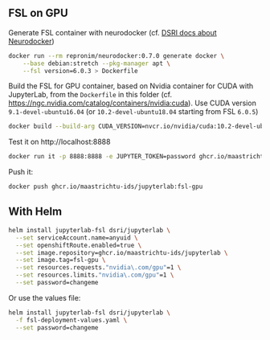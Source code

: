## FSL on GPU

Generate FSL container with neurodocker (cf. [DSRI docs about Neurodocker](https://maastrichtu-ids.github.io/dsri-documentation/docs/neuroscience)) 

```bash
docker run --rm repronim/neurodocker:0.7.0 generate docker \
    --base debian:stretch --pkg-manager apt \
    --fsl version=6.0.3 > Dockerfile
```

Build the FSL for GPU container, based on Nvidia container for CUDA with JupyterLab, from the `Dockerfile` in this folder (cf. https://ngc.nvidia.com/catalog/containers/nvidia:cuda). Use CUDA version `9.1-devel-ubuntu16.04` (or `10.2-devel-ubuntu18.04` starting from FSL `6.0.5`)

```bash
docker build --build-arg CUDA_VERSION=nvcr.io/nvidia/cuda:10.2-devel-ubuntu18.04 -t ghcr.io/maastrichtu-ids/jupyterlab:fsl-gpu .
```

Test it on http://localhost:8888

```bash
docker run it -p 8888:8888 -e JUPYTER_TOKEN=password ghcr.io/maastrichtu-ids/jupyterlab:fsl-gpu
```

Push it:

```bash
docker push ghcr.io/maastrichtu-ids/jupyterlab:fsl-gpu
```

## With Helm

```bash
helm install jupyterlab-fsl dsri/jupyterlab \
  --set serviceAccount.name=anyuid \
  --set openshiftRoute.enabled=true \
  --set image.repository=ghcr.io/maastrichtu-ids/jupyterlab \
  --set image.tag=fsl-gpu \
  --set resources.requests."nvidia\.com/gpu"=1 \
  --set resources.limits."nvidia\.com/gpu"=1 \
  --set password=changeme
```

Or use the values file:

```bash
helm install jupyterlab-fsl dsri/jupyterlab \
  -f fsl-deployment-values.yaml \
  --set password=changeme
```

